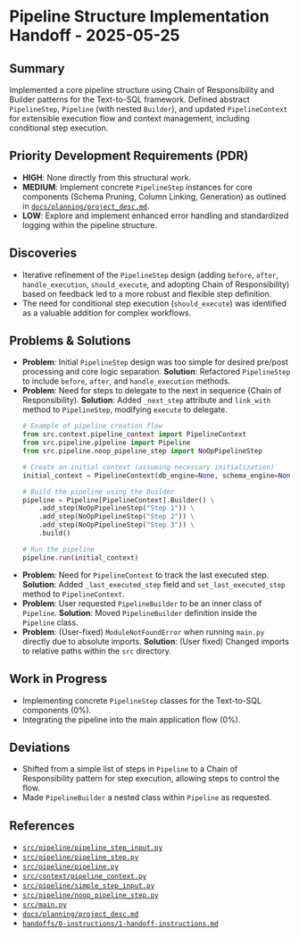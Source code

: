 # Pipeline Structure Implementation Handoff - 2025-05-25

## Summary

Implemented a core pipeline structure using Chain of Responsibility and Builder patterns for the Text-to-SQL framework. Defined abstract `PipelineStep`, `Pipeline` (with nested `Builder`), and updated `PipelineContext` for extensible execution flow and context management, including conditional step execution.

## Priority Development Requirements (PDR)

-   **HIGH**: None directly from this structural work.
-   **MEDIUM**: Implement concrete `PipelineStep` instances for core components (Schema Pruning, Column Linking, Generation) as outlined in [`docs/planning/project_desc.md`](docs/planning/project_desc.md).
-   **LOW**: Explore and implement enhanced error handling and standardized logging within the pipeline structure.

## Discoveries

-   Iterative refinement of the `PipelineStep` design (adding `before`, `after`, `handle_execution`, `should_execute`, and adopting Chain of Responsibility) based on feedback led to a more robust and flexible step definition.
-   The need for conditional step execution (`should_execute`) was identified as a valuable addition for complex workflows.

## Problems & Solutions

-   **Problem**: Initial `PipelineStep` design was too simple for desired pre/post processing and core logic separation.
    **Solution**: Refactored `PipelineStep` to include `before`, `after`, and `handle_execution` methods.
-   **Problem**: Need for steps to delegate to the next in sequence (Chain of Responsibility).
    **Solution**: Added `_next_step` attribute and `link_with` method to `PipelineStep`, modifying `execute` to delegate.
    ```python
    # Example of pipeline creation flow
    from src.context.pipeline_context import PipelineContext
    from src.pipeline.pipeline import Pipeline
    from src.pipeline.noop_pipeline_step import NoOpPipelineStep

    # Create an initial context (assuming necessary initialization)
    initial_context = PipelineContext(db_engine=None, schema_engine=None) # Replace with actual initialization

    # Build the pipeline using the Builder
    pipeline = Pipeline[PipelineContext].Builder() \
        .add_step(NoOpPipelineStep("Step 1")) \
        .add_step(NoOpPipelineStep("Step 2")) \
        .add_step(NoOpPipelineStep("Step 3")) \
        .build()

    # Run the pipeline
    pipeline.run(initial_context)
    ```
-   **Problem**: Need for `PipelineContext` to track the last executed step.
    **Solution**: Added `_last_executed_step` field and `set_last_executed_step` method to `PipelineContext`.
-   **Problem**: User requested `PipelineBuilder` to be an inner class of `Pipeline`.
    **Solution**: Moved `PipelineBuilder` definition inside the `Pipeline` class.
-   **Problem**: (User-fixed) `ModuleNotFoundError` when running `main.py` directly due to absolute imports.
    **Solution**: (User fixed) Changed imports to relative paths within the `src` directory.

## Work in Progress

-   Implementing concrete `PipelineStep` classes for the Text-to-SQL components (0%).
-   Integrating the pipeline into the main application flow (0%).

## Deviations

-   Shifted from a simple list of steps in `Pipeline` to a Chain of Responsibility pattern for step execution, allowing steps to control the flow.
-   Made `PipelineBuilder` a nested class within `Pipeline` as requested.

## References

-   [`src/pipeline/pipeline_step_input.py`](src/pipeline/pipeline_step_input.py)
-   [`src/pipeline/pipeline_step.py`](src/pipeline/pipeline_step.py)
-   [`src/pipeline/pipeline.py`](src/pipeline/pipeline.py)
-   [`src/context/pipeline_context.py`](src/context/pipeline_context.py)
-   [`src/pipeline/simple_step_input.py`](src/pipeline/simple_step_input.py)
-   [`src/pipeline/noop_pipeline_step.py`](src/pipeline/noop_pipeline_step.py)
-   [`src/main.py`](src/main.py)
-   [`docs/planning/project_desc.md`](docs/planning/project_desc.md)
-   [`handoffs/0-instructions/1-handoff-instructions.md`](handoffs/0-instructions/1-handoff-instructions.md)